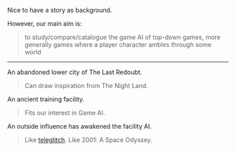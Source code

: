 Nice to have a story as background.

However, our main aim is:
> to study/compare/catalogue the game AI of top-down games,
  more generally games where a player character ambles through some world

---

An abandoned lower city of The Last Redoubt.
> Can draw inspiration from The Night Land.

An ancient training facility.
> Fits our interest in Game AI.

An outside influence has awakened the facility AI.
> Like [teleglitch](https://www.youtube.com/watch?v=y2wAPR44IOU).
> Like 2001: A Space Odyssey.
